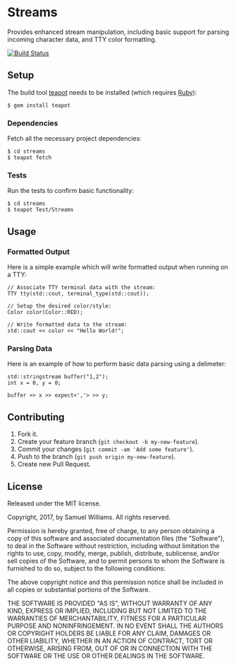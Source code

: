 # Streams

Provides enhanced stream manipulation, including basic support for parsing incoming character data, and TTY color formatting.

[![Build Status](https://travis-ci.org/kurocha/streams.svg?branch=master)](https://travis-ci.org/kurocha/streams)

## Setup

The build tool [teapot] needs to be installed (which requires [Ruby]):

	$ gem install teapot

[teapot]: https://teapot.nz/
[Ruby]: https://www.ruby-lang.org/en/downloads/

### Dependencies

Fetch all the necessary project dependencies:

	$ cd streams
	$ teapot fetch

### Tests

Run the tests to confirm basic functionality:

	$ cd streams
	$ teapot Test/Streams

## Usage

### Formatted Output

Here is a simple example which will write formatted output when running on a TTY:

	// Associate TTY terminal data with the stream:
	TTY tty(std::cout, terminal_type(std::cout));

	// Setup the desired color/style:
	Color color(Color::RED);
	
	// Write formatted data to the stream:
	std::cout << color << "Hello World!";

### Parsing Data

Here is an example of how to perform basic data parsing using a delimeter:

	std::stringstream buffer("1,2");
	int x = 0, y = 0;
	
	buffer >> x >> expect<','> >> y;

## Contributing

1. Fork it.
2. Create your feature branch (`git checkout -b my-new-feature`).
3. Commit your changes (`git commit -am 'Add some feature'`).
4. Push to the branch (`git push origin my-new-feature`).
5. Create new Pull Request.

## License

Released under the MIT license.

Copyright, 2017, by Samuel Williams. All rights reserved.

Permission is hereby granted, free of charge, to any person obtaining a copy
of this software and associated documentation files (the "Software"), to deal
in the Software without restriction, including without limitation the rights
to use, copy, modify, merge, publish, distribute, sublicense, and/or sell
copies of the Software, and to permit persons to whom the Software is
furnished to do so, subject to the following conditions:

The above copyright notice and this permission notice shall be included in
all copies or substantial portions of the Software.

THE SOFTWARE IS PROVIDED "AS IS", WITHOUT WARRANTY OF ANY KIND, EXPRESS OR
IMPLIED, INCLUDING BUT NOT LIMITED TO THE WARRANTIES OF MERCHANTABILITY,
FITNESS FOR A PARTICULAR PURPOSE AND NONINFRINGEMENT. IN NO EVENT SHALL THE
AUTHORS OR COPYRIGHT HOLDERS BE LIABLE FOR ANY CLAIM, DAMAGES OR OTHER
LIABILITY, WHETHER IN AN ACTION OF CONTRACT, TORT OR OTHERWISE, ARISING FROM,
OUT OF OR IN CONNECTION WITH THE SOFTWARE OR THE USE OR OTHER DEALINGS IN
THE SOFTWARE.
